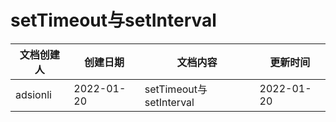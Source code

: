 # setTimeout与setInterval

| 文档创建人 | 创建日期   | 文档内容                | 更新时间   |
| ---------- | ---------- | ----------------------- | ---------- |
| adsionli   | 2022-01-20 | setTimeout与setInterval | 2022-01-20 |